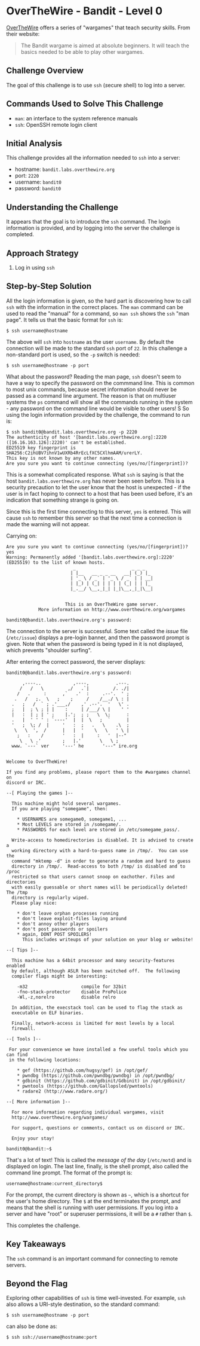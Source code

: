 # OverTheWire - Bandit - Level 0

[OverTheWire](https://overthewire.org) offers a series of "wargames" that teach
security skills. From their website:

> The Bandit wargame is aimed at absolute beginners. It will teach the basics
> needed to be able to play other wargames.

## Challenge Overview

The goal of this challenge is to use `ssh` (*s*ecure *sh*ell) to log into a
server.

## Commands Used to Solve This Challenge

- `man`: an interface to the system reference manuals
- `ssh`: OpenSSH remote login client

## Initial Analysis

This challenge provides all the information needed to `ssh` into a server:

- hostname: `bandit.labs.overthewire.org`
- port: `2220`
- username: `bandit0`
- password: `bandit0`

## Understanding the Challenge

It appears that the goal is to introduce the `ssh` command. The login
information is provided, and by logging into the server the challenge is
completed.

## Approach Strategy

1. Log in using `ssh`

## Step-by-Step Solution

All the login information is given, so the hard part is discovering how to call
`ssh` with the information in the correct places. The `man` command can be used
to read the "manual" for a command, so `man ssh` shows the `ssh` "man page". It
tells us that the basic format for `ssh` is:

```
$ ssh username@hostname
```

The above will `ssh` into `hostname` as the user `username`. By default the
connection will be made to the standard `ssh` port of `22`. In this challenge a
non-standard port is used, so the `-p` switch is needed:

```
$ ssh username@hostname -p port
```

What about the password? Reading the man page, `ssh` doesn't seem to have a way
to specify the password on the commmand line. This is common to most unix
commands, because secret information should never be passed as a command line
argument. The reason is that on multiuser systems the `ps` command will show all
the commands running in the system - any password on the command line would be
visible to other users!
S
So using the login information provided by the challenge, the command to run is:

```
$ ssh bandit0@bandit.labs.overthewire.org -p 2220
The authenticity of host '[bandit.labs.overthewire.org]:2220 ([16.16.163.126]:2220)' can't be established.
ED25519 key fingerprint is SHA256:C2ihUBV7ihnV1wUXRb4RrEcLfXC5CXlhmAAM/urerLY.
This key is not known by any other names.
Are you sure you want to continue connecting (yes/no/[fingerprint])?
```

This is a somewhat complicated response. What `ssh` is saying is that the host
`bandit.labs.overthewire.org` has never been seen before. This is a security
precaution to let the user know that the host is unexpected - if the user is in
fact hoping to connect to a host that has been used before, it's an indication
that something strange is going on.

Since this is the first time connecting to this server, `yes` is entered. This
will cause `ssh` to remember this server so that the next time a connection is
made the warning will not appear.

Carrying on:

```
Are you sure you want to continue connecting (yes/no/[fingerprint])? yes
Warning: Permanently added '[bandit.labs.overthewire.org]:2220' (ED25519) to the list of known hosts.
                         _                     _ _ _
                        | |__   __ _ _ __   __| (_) |_
                        | '_ \ / _` | '_ \ / _` | | __|
                        | |_) | (_| | | | | (_| | | |_
                        |_.__/ \__,_|_| |_|\__,_|_|\__|


                      This is an OverTheWire game server.
            More information on http://www.overthewire.org/wargames

bandit0@bandit.labs.overthewire.org's password:
```

The connection to the server is successful. Some text called the _issue_ file
(`/etc/issue`) displays a pre-login banner, and then the password prompt is
given. Note that when the password is being typed in it is not displayed, which
prevents "shoulder surfing".

After entering the correct password, the server displays:

```
bandit0@bandit.labs.overthewire.org's password:

      ,----..            ,----,          .---.
     /   /   \         ,/   .`|         /. ./|
    /   .     :      ,`   .'  :     .--'.  ' ;
   .   /   ;.  \   ;    ;     /    /__./ \ : |
  .   ;   /  ` ; .'___,/    ,' .--'.  '   \' .
  ;   |  ; \ ; | |    :     | /___/ \ |    ' '
  |   :  | ; | ' ;    |.';  ; ;   \  \;      :
  .   |  ' ' ' : `----'  |  |  \   ;  `      |
  '   ;  \; /  |     '   :  ;   .   \    .\  ;
   \   \  ',  /      |   |  '    \   \   ' \ |
    ;   :    /       '   :  |     :   '  |--"
     \   \ .'        ;   |.'       \   \ ;
  www. `---` ver     '---' he       '---" ire.org


Welcome to OverTheWire!

If you find any problems, please report them to the #wargames channel on
discord or IRC.

--[ Playing the games ]--

  This machine might hold several wargames.
  If you are playing "somegame", then:

    * USERNAMES are somegame0, somegame1, ...
    * Most LEVELS are stored in /somegame/.
    * PASSWORDS for each level are stored in /etc/somegame_pass/.

  Write-access to homedirectories is disabled. It is advised to create a
  working directory with a hard-to-guess name in /tmp/.  You can use the
  command "mktemp -d" in order to generate a random and hard to guess
  directory in /tmp/.  Read-access to both /tmp/ is disabled and to /proc
  restricted so that users cannot snoop on eachother. Files and directories
  with easily guessable or short names will be periodically deleted! The /tmp
  directory is regularly wiped.
  Please play nice:

    * don't leave orphan processes running
    * don't leave exploit-files laying around
    * don't annoy other players
    * don't post passwords or spoilers
    * again, DONT POST SPOILERS!
      This includes writeups of your solution on your blog or website!

--[ Tips ]--

  This machine has a 64bit processor and many security-features enabled
  by default, although ASLR has been switched off.  The following
  compiler flags might be interesting:

    -m32                    compile for 32bit
    -fno-stack-protector    disable ProPolice
    -Wl,-z,norelro          disable relro

  In addition, the execstack tool can be used to flag the stack as
  executable on ELF binaries.

  Finally, network-access is limited for most levels by a local
  firewall.

--[ Tools ]--

 For your convenience we have installed a few useful tools which you can find
 in the following locations:

    * gef (https://github.com/hugsy/gef) in /opt/gef/
    * pwndbg (https://github.com/pwndbg/pwndbg) in /opt/pwndbg/
    * gdbinit (https://github.com/gdbinit/Gdbinit) in /opt/gdbinit/
    * pwntools (https://github.com/Gallopsled/pwntools)
    * radare2 (http://www.radare.org/)

--[ More information ]--

  For more information regarding individual wargames, visit
  http://www.overthewire.org/wargames/

  For support, questions or comments, contact us on discord or IRC.

  Enjoy your stay!

bandit0@bandit:~$
```

That's a lot of text! This is called the _message of the day_ (`/etc/motd`) and
is displayed on login. The last line, finally, is the shell prompt, also called
the command line prompt. The format of the prompt is:

```
username@hostname:current_directory$
```

For the prompt, the current directory is shown as `~`, which is a shortcut for
the user's home directory. The `$` at the end terminates the prompt, and means
that the shell is running with user permissions. If you log into a server and
have "root" or superuser permissions, it will be a `#` rather than `$`.

This completes the challenge.

## Key Takeaways

The `ssh` command is an important command for connecting to remote servers.

## Beyond the Flag

Exploring other capabilities of `ssh` is time well-invested. For example, `ssh`
also allows a URI-style destination, so the standard command:

```
$ ssh username@hostname -p port
```

can also be done as:

```
$ ssh ssh://username@hostname:port
```
